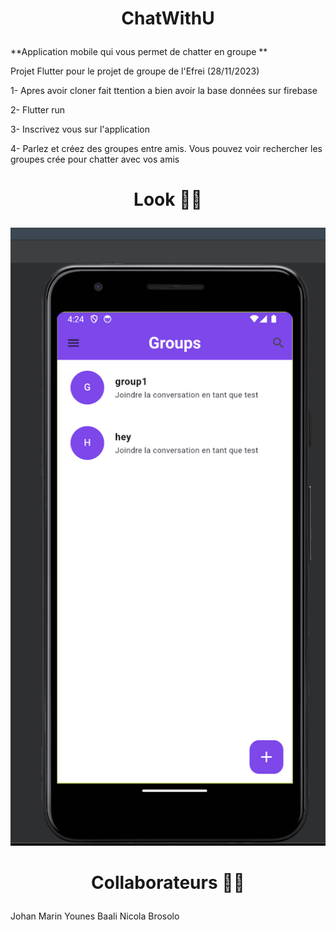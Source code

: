 #
# <p align="center">ChatWithU</p>


**Application mobile qui vous permet de chatter en groupe **

Projet Flutter pour le projet de groupe de l'Efrei (28/11/2023)

1- Apres avoir cloner fait ttention a bien avoir la base données sur firebase

2- Flutter run

3- Inscrivez vous sur l'application

4- Parlez et créez des groupes entre amis. Vous pouvez voir rechercher les groupes crée pour chatter avec vos amis

# <p align="center">Look 👨‍💻<p>
![Capture d’écran 2023-11-29 à 16.24.16.png](Capture%20d%E2%80%99%C3%A9cran%202023-11-29%20%C3%A0%2016.24.16.png)

# <p align="center">Collaborateurs 👨‍💻<p>


Johan Marin
Younes Baali
Nicola Brosolo
